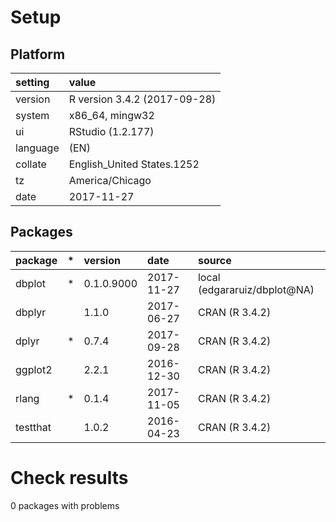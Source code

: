 # Setup

## Platform

|setting  |value                        |
|:--------|:----------------------------|
|version  |R version 3.4.2 (2017-09-28) |
|system   |x86_64, mingw32              |
|ui       |RStudio (1.2.177)            |
|language |(EN)                         |
|collate  |English_United States.1252   |
|tz       |America/Chicago              |
|date     |2017-11-27                   |

## Packages

|package  |*  |version    |date       |source                       |
|:--------|:--|:----------|:----------|:----------------------------|
|dbplot   |*  |0.1.0.9000 |2017-11-27 |local (edgararuiz/dbplot@NA) |
|dbplyr   |   |1.1.0      |2017-06-27 |CRAN (R 3.4.2)               |
|dplyr    |*  |0.7.4      |2017-09-28 |CRAN (R 3.4.2)               |
|ggplot2  |   |2.2.1      |2016-12-30 |CRAN (R 3.4.2)               |
|rlang    |*  |0.1.4      |2017-11-05 |CRAN (R 3.4.2)               |
|testthat |   |1.0.2      |2016-04-23 |CRAN (R 3.4.2)               |

# Check results

0 packages with problems




